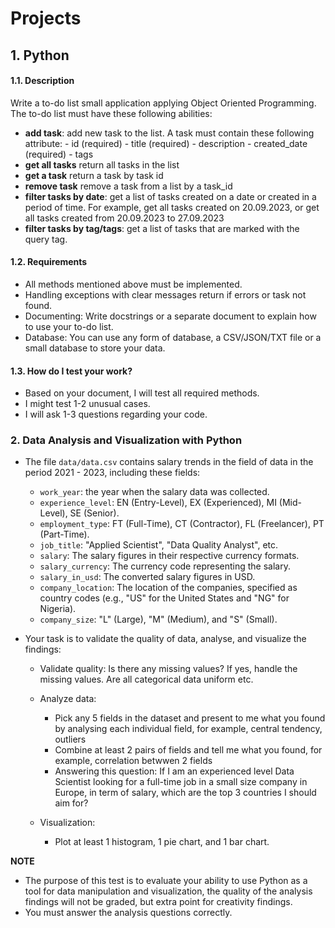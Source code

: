 # Projects

## 1. Python

#### 1.1. Description

Write a to-do list small application applying Object Oriented Programming. The to-do list must have these following abilities:

- **add task**: add new task to the list. A task must contain these following attribute:
        - id (required)
        - title (required)
        - description
        - created_date (required)
        - tags
- **get all tasks** return all tasks in the list
- **get a task** return a task by task id
- **remove task** remove a task from a list by a task_id
- **filter tasks by date**: get a list of tasks created on a date or created in a period of time. For example, get all tasks created on 20.09.2023, or get all tasks created from 20.09.2023 to 27.09.2023
- **filter tasks by tag/tags**: get a list of tasks that are marked with the query tag.

#### 1.2. Requirements
- All methods mentioned above must be implemented.
- Handling exceptions with clear messages return if errors or task not found.
- Documenting: Write docstrings or a separate document to explain how to use your to-do list.
- Database: You can use any form of database, a CSV/JSON/TXT file or a small database to store your data.

#### 1.3. How do I test your work?
- Based on your document, I will test all required methods.
- I might test 1-2 unusual cases.
- I will ask 1-3 questions regarding your code.


### 2. Data Analysis and Visualization with Python

- The file `data/data.csv` contains salary trends in the field of data in the period 2021 - 2023, including these fields:

    - `work_year`: the year when the salary data was collected.
    - `experience_level`: EN (Entry-Level), EX (Experienced), MI (Mid-Level), SE (Senior).
    - `employment_type`: FT (Full-Time), CT (Contractor), FL (Freelancer), PT (Part-Time).
    - `job_title`: "Applied Scientist", "Data Quality Analyst", etc.
    - `salary`: The salary figures in their respective currency formats.
    - `salary_currency`: The currency code representing the salary.
    - `salary_in_usd`: The converted salary figures in USD.
    - `company_location`: The location of the companies, specified as country codes (e.g., "US" for the United States and "NG" for Nigeria).
    - `company_size`: "L" (Large), "M" (Medium), and "S" (Small).

- Your task is to validate the quality of data, analyse, and visualize the findings:
    - Validate quality: Is there any missing values? If yes, handle the missing values. Are all categorical data uniform etc.
    - Analyze data:
        - Pick any 5 fields in the dataset and present to me what you found by analysing each individual field, for example, central tendency, outliers
        - Combine at least 2 pairs of fields and tell me what you found, for example, correlation betwwen 2 fields
        - Answering this question: If I am an experienced level Data Scientist looking for a full-time job in a small size company in Europe, in term of salary, which are the top 3 countries I should aim for?

    - Visualization:
        - Plot at least 1 histogram, 1 pie chart, and 1 bar chart.

**NOTE**

- The purpose of this test is to evaluate your ability to use Python as a tool for data manipulation and visualization, the quality of the analysis findings will not be graded, but extra point for creativity findings.
- You must answer the analysis questions correctly.
